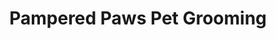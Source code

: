 ---
title: "Pampered Paws Pet Grooming"
url: /columbia/pampered-paws-pet-grooming/
shop: pet grooming
---